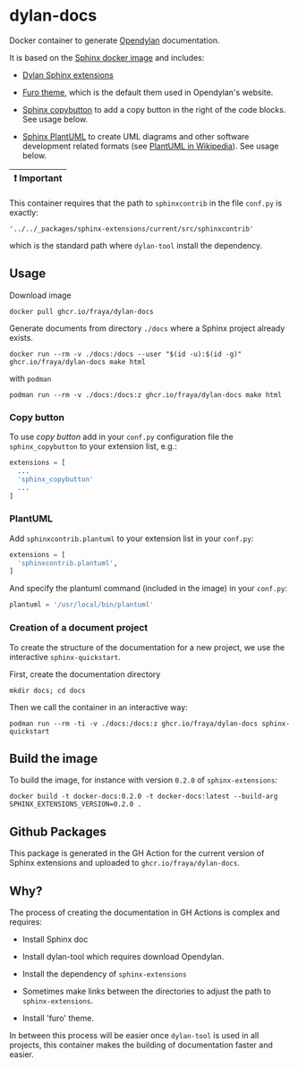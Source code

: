 # dylan-docs
Docker container to generate [Opendylan](https://opendylan.org) documentation.

It is based on the [Sphinx docker
image](https://github.com/sphinx-doc/sphinx-docker-images) and includes:

- [Dylan Sphinx extensions](https://github.com/dylan-lang/sphinx-extensions)

- [Furo theme](https://github.com/pradyunsg/furo), which is the default
  them used in Opendylan's website.

- [Sphinx
  copybutton](https://sphinx-copybutton.readthedocs.io/en/latest/) to
  add a copy button in the right of the code blocks. See usage below.

- [Sphinx PlantUML](https://github.com/sphinx-contrib/plantuml) to
  create UML diagrams and other software development related formats
  (see [PlantUML in Wikipedia](https://en.wikipedia.org/wiki/PlantUML)).
  See usage below.

| :exclamation: Important |
|-------------------------|

This container requires that the path to `sphinxcontrib` in the file
`conf.py` is exactly:

    '../../_packages/sphinx-extensions/current/src/sphinxcontrib'

which is the standard path where `dylan-tool` install the dependency.

## Usage

Download image

````
docker pull ghcr.io/fraya/dylan-docs
````

Generate documents from directory `./docs` where a Sphinx project
already exists.

````
docker run --rm -v ./docs:/docs --user "$(id -u):$(id -g)" ghcr.io/fraya/dylan-docs make html
````

with `podman`

```
podman run --rm -v ./docs:/docs:z ghcr.io/fraya/dylan-docs make html
```

### Copy button

To use _copy button_ add in your `conf.py` configuration file the
`sphinx_copybutton` to your extension list, e.g.:

````python
extensions = [
  ...
  'sphinx_copybutton'
  ...
]
````

### PlantUML

Add `sphinxcontrib.plantuml` to your extension list in your `conf.py`:

```python
extensions = [
  'sphinxcontrib.plantuml',
]
```

And specify the plantuml command (included in the image) in your
`conf.py`:

```python
plantuml = '/usr/local/bin/plantuml'
```

### Creation of a document project

To create the structure of the documentation for a new project, we use
the interactive `sphinx-quickstart`.

First, create the documentation directory

````
mkdir docs; cd docs
````

Then we call the container in an interactive way:

````
podman run --rm -ti -v ./docs:/docs:z ghcr.io/fraya/dylan-docs sphinx-quickstart
````

## Build the image

To build the image, for instance with version `0.2.0` of `sphinx-extensions`:

````
docker build -t docker-docs:0.2.0 -t docker-docs:latest --build-arg SPHINX_EXTENSIONS_VERSION=0.2.0 .
````

## Github Packages

This package is generated in the GH Action for the current version of
Sphinx extensions and uploaded to `ghcr.io/fraya/dylan-docs`.

## Why?

The process of creating the documentation in GH Actions is complex and
requires:

- Install Sphinx doc

- Install dylan-tool which requires download Opendylan.

- Install the dependency of `sphinx-extensions`

- Sometimes make links between the directories to adjust the path to
  `sphinx-extensions`.

- Install 'furo' theme.

In between this process will be easier once `dylan-tool` is used in
all projects, this container makes the building of documentation
faster and easier.